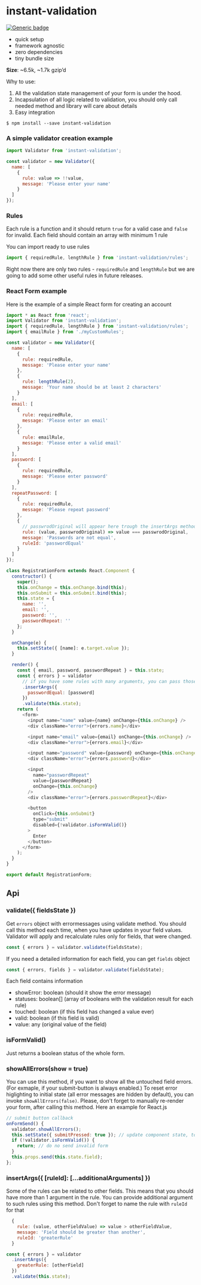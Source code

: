 # instant-validation

[![Generic badge](https://img.shields.io/npm/v/instant-validation.svg?color=success)](https://www.npmjs.com/package/instant-validation)

- quick setup
- framework agnostic
- zero dependencies
- tiny bundle size

**Size**: ~6.5k, ~1.7k gzip’d

Why to use:

1. All the validation state management of your form is under the hood.
2. Incapsulation of all logic related to validation,
   you should only call needed method and library will care about details
3. Easy integration

```
$ npm install --save instant-validation
```

### A simple validator creation example

```js
import Validator from 'instant-validation';

const validator = new Validator({
  name: [
    {
      rule: value => !!value,
      message: 'Please enter your name'
    }
  ]
});
```

### Rules

Each rule is a function and it should return `true` for a valid case and `false` for invalid.
Each field should contain an array with minimum 1 rule

You can import ready to use rules

```js
import { requiredRule, lengthRule } from 'instant-validation/rules';
```

Right now there are only two rules - `requiredRule` and `lengthRule`
but we are going to add some other useful rules in future releases.

### React Form example

Here is the example of a simple React form for creating an account

```js
import * as React from 'react';
import Validator from 'instant-validation';
import { requiredRule, lengthRule } from 'instant-validation/rules';
import { emailRule } from './myCustomRules';

const validator = new Validator({
  name: [
    {
      rule: requiredRule,
      message: 'Please enter your name'
    },
    {
      rule: lengthRule(2),
      message: 'Your name should be at least 2 characters'
    }
  ],
  email: [
    {
      rule: requiredRule,
      message: 'Please enter an email'
    },
    {
      rule: emailRule,
      message: 'Please enter a valid email'
    }
  ],
  password: [
    {
      rule: requiredRule,
      message: 'Please enter password'
    }
  ],
  repeatPassword: [
    {
      rule: requiredRule,
      message: 'Please repeat password'
    },
    {
      // passwrodOriginal will appear here trough the insertArgs method
      rule: (value, passwrodOriginal) => value === passwrodOriginal,
      message: 'Passwords are not equal',
      ruleId: 'passwordEqual'
    }
  ]
});

class RegistrationForm extends React.Component {
  constructor() {
    super();
    this.onChange = this.onChange.bind(this);
    this.onSubmit = this.onSubmit.bind(this);
    this.state = {
      name: '',
      email: '',
      password: '',
      passwordRepeat: ''
    };
  }

  onChange(e) {
    this.setState({ [name]: e.target.value });
  }

  render() {
    const { email, password, passwordRepeat } = this.state;
    const { errors } = validator
      // if you have some rules with many arguments, you can pass those arguments like this
      .insertArgs({
        passwordEqual: [password]
      })
      .validate(this.state);
    return (
      <form>
        <input name="name" value={name} onChange={this.onChange} />
        <div className="error">{errors.name}</div>

        <input name="email" value={email} onChange={this.onChange} />
        <div className="error">{errors.email}</div>

        <input name="password" value={password} onChange={this.onChange} />
        <div className="error">{errors.password}</div>

        <input
          name="passwordRepeat"
          value={passwordRepeat}
          onChange={this.onChange}
        />
        <div className="error">{errors.passwordRepeat}</div>

        <button
          onClick={this.onSubmit}
          type="submit"
          disabled={!validator.isFormValid()}
        >
          Enter
        </button>
      </form>
    );
  }
}

export default RegistrationForm;
```

## Api

### validate({ fieldsState })

Get `errors` object with errormessages using validate method. You should call this method each time, when you have updates in your field values.
Validator will apply and recalculate rules only for fields, that were changed.

```js
const { errors } = validator.validate(fieldsState);
```

If you need a detailed information for each field, you can get `fields` object

```js
const { errors, fields } = validator.validate(fieldsState);
```

Each field contains information

- showError: boolean (should it show the error message)
- statuses: boolean[] (array of booleans with the validation result for each rule)
- touched: boolean (if this field has changed a value ever)
- valid: boolean (if this field is valid)
- value: any (original value of the field)

### isFormValid()

Just returns a boolean status of the whole form.

### showAllErrors(show = true)

You can use this method, if you want to show all the untouched field errors. (For exmaple, if your submit-button is always enabled.)
To reset error higlighting to initial state (all error messages are hidden by default), you can invoke `showAllErrors(false)`.
Please, don't forget to manually re-render your form, after calling this method.
Here an example for React.js

```js
// submit button callback
onFormSend() {
  validator.showAllErrors();
  this.setState({ submitPressed: true }); // update component state, to invoke re-render
  if (!validator.isFormValid()) {
    return; // do no send invalid form
  }
  this.props.send(this.state.field);
};
```

### insertArgs({ [ruleId]: [...additionalArguments] })

Some of the rules can be related to other fields.
This means that you should have more than 1 argument in the rule.
You can provide additional argument to such rules using this method.
Don't forget to name the rule with `ruleId` for that

```js
  {
    rule: (value, otherFieldValue) => value > otherFieldValue,
    message: 'Field should be greater than another',
    ruleId: 'greaterRule'
  }
```

```js
const { errors } = validator
  .insertArgs({
    greaterRule: [otherField]
  })
  .validate(this.state);
```
